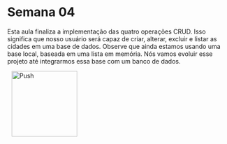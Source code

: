 # Semana 04

Esta aula finaliza a implementação das quatro operações CRUD. Isso significa que nosso usuário será capaz de criar, alterar, excluir e listar as cidades em uma base de dados. Observe que ainda estamos usando uma base local, baseada em uma lista em memória. Nós vamos evoluir esse projeto até integrarmos essa base com um banco de dados.


<a href="https://github.com/gabrielcostasilva/sb-crud-cidades/tree/semana04-40-crud-alterar/" style="padding: 10px;">
    <img src="https://gitpod.io/button/open-in-gitpod.svg" width="150" alt="Push" align="center">
</a>

